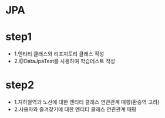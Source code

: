 # JPA
# step1
* 1.엔티티 클래스와 리포지토리 클래스 작성
* 2.@DataJpaTest를 사용하여 학습테스트 작성

# step2
* 1.지하철역과 노선에 대한 엔티티 클래스 연관관계 매핑(환승역 고려)
* 2.사용자와 즐겨찾기에 대한 엔티티 클래스 연관관계 매핑

   